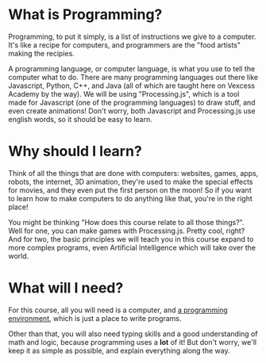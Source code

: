 # What is Programming?
Programming, to put it simply, is a list of instructions we give to a computer. It's like a recipe for computers, and
programmers are the "food artists" making the recipies.

A programming language, or computer language, is what you use to tell the computer what to do. There are many programming
languages out there like Javascript, Python, C++, and Java (all of which are taught here on Vexcess Academy by the way).
We will be using "Processing.js", which is a tool made for Javascript (one of the programming languages) to draw stuff,
and even create animations! Don't worry, both Javascript and Processing.js use english words, so it should be easy to learn.

# Why should I learn?
Think of all the things that are done with computers: websites, games, apps, robots, the internet, 3D animation, they're used
to make the special effects for movies, and they even put the first person on the moon! So if you want to learn how to make
computers to do anything like that, you're in the right place!

You might be thinking "How does this course relate to all those things?". Well for one, you can make games with
Processing.js. Pretty cool, right? And for two, the basic principles we will teach you in this course expand to more complex
programs, even Artificial Intelligence which will take over the world.

# What will I need?
For this course, all you will need is a computer, and [a programming environment](https://vxsacademy.org/computer-programming/new/pjs), which is just a place to write programs.

Other than that, you will also need typing skills and a good understanding of math and logic, because programming uses
a **lot** of it! But don't worry, we'll keep it as simple as possible, and explain everything along the way.
